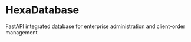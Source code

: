 # HexaDatabase
FastAPI integrated database for enterprise administration and client-order management
